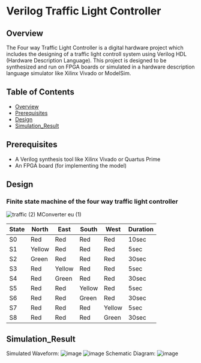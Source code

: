 
# Verilog Traffic Light Controller

## Overview

The Four way Traffic Light Controller is a digital hardware project which includes the designing of a traffic light controll system using Verilog HDL (Hardware Description Language). This project is designed to be synthesized and run on FPGA boards or simulated in a hardware description language simulator like Xilinx Vivado or ModelSim.

## Table of Contents
- [Overview](#overview)
- [Prerequisites](#prerequisites)
- [Design](#design)
- [Simulation_Result](#Simulation_Result)

## Prerequisites
- A Verilog synthesis tool like Xilinx Vivado or Quartus Prime
- An FPGA board (for implementing the model)
  
## Design
### Finite state machine of the four way traffic light controller
![traffic (2)  MConverter eu  (1)](https://github.com/875keshav/Four_way_Traffic_Light_Controller/assets/126338618/1a0a1e15-a7ed-421c-bd7d-49513d65ef48)






| State | North | East | South | West | Duration |
|----------|----------|----------|----------|----------|----------|
| S0 | Red | Red | Red | Red | 10sec |
| S1 | Yellow | Red | Red | Red | 5sec |
| S2 | Green | Red | Red | Red | 30sec |
| S3 | Red | Yellow | Red | Red | 5sec |
| S4 | Red | Green | Red | Red | 30sec |
| S5 | Red | Red | Yellow | Red | 5sec |
| S6 | Red | Red | Green | Red | 30sec |
| S7 | Red | Red | Red | Yellow | 5sec |
| S8 | Red | Red | Red | Green | 30sec |






## Simulation_Result

Simulated Waveform:
![image](https://github.com/875keshav/Four_way_Traffic_Light_Controller/assets/126338618/16c6cbe3-ab43-4057-b22a-a01dbcb03d46)
![image](https://github.com/875keshav/Four_way_Traffic_Light_Controller/assets/126338618/9a1cc6e2-d5a2-4c0d-af1d-c8dcd4775875)
Schematic Diagram:
![image](https://github.com/875keshav/Four_way_Traffic_Light_Controller/assets/126338618/dc829a0b-8fac-4d2b-82f4-cd4ef7e4703b)
